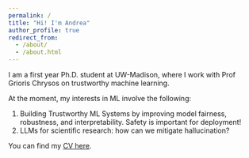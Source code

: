```yaml
---
permalink: /
title: "Hi! I'm Andrea"
author_profile: true
redirect_from:
  - /about/
  - /about.html
---
```


I am a first year Ph.D. student at UW-Madison, where I work with Prof Grioris Chrysos on trustworthy machine learning. 

At the moment, my interests in ML involve the following:

1. Building Trustworthy ML Systems by improving model fairness, robustness, and interpretability. Safety is important for deployment!
2. LLMs for scientific research: how can we mitigate hallucination?

You can find my [CV here](files/Andrea_Resume.pdf).

